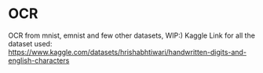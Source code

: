 # OCR
OCR from mnist, emnist and few other datasets, WIP:)
Kaggle Link for all the dataset used: https://www.kaggle.com/datasets/hrishabhtiwari/handwritten-digits-and-english-characters
